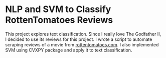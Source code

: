 # NLP and SVM to Classify RottenTomatoes Reviews

This project explores text classification. Since I really love The Godfather II, I decided to use its reviews for this project. I wrote a script to automate scraping reviews of a movie from [rottentomatoes.com](rottentomatoes.com). I also implemented SVM using CVXPY package and apply it to text classification.
